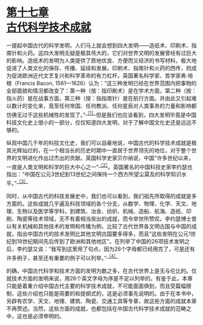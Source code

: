 <?xml version='1.0' encoding='utf-8'?>
<html xmlns="http://www.w3.org/1999/xhtml">
  <head>
    <title>中国古代文化史（插图本）（上下）</title>
    <link href="page-template.xpgt" rel="stylesheet" type="application/vnd.adobe-page-template+xml"/>
    <meta http-equiv="Content-Type" content="text/html; charset=utf-8"/>
  <link href="../stylesheet.css" rel="stylesheet" type="text/css"/>
<link href="../page_styles.css" rel="stylesheet" type="text/css"/>
</head>
  <body class="calibre">
<div class="calibre1" id="chapter17">
<h1 class="calibre2" id="calibre_pb_0"><a class="calibre29" id="page747"></a><a class="calibre29" href="part0004.html#chapter17">第十七章<br class="calibre27"/>古代科学技术成就</a><br class="calibre27"/><img alt="" class="inline" src="../images/00382.jpeg"/></h1>
<p class="noindent"><span class="dropcap">一</span>提起中国古代的科学发明，人们马上就会想到四大发明——造纸术、印刷术、指南针和火药。这四大发明无疑是极其伟大的，它们对世界文明的发展曾经有过巨大的影响。造纸术的发明为人类提供了质地优良、方便而又经济的书写材料，极大地促进了人类文化的保存、传播、延续和发展。印刷术、指南针和火药的西传，则成为促进欧洲近代文艺复兴和科学革命的有力杠杆。英国著名科学家、哲学家弗·培根（Francis Bacon, 1561—1626）认为：“这三种发明已经在世界范围内把事物的全部面貌和情况都改变了：第一种（按：指印刷术）是在学术方面，第二种（按：指火药）是在战事方面，第三种（按：指指南针）是在航行方面。并由此又引起难以数计的变化来，竟至任何帝国、任何教派、任何星辰对人类事务的力量和影响都仿佛无过于这些机械性的发现了。”<sup class="calibre33"><a href="part0133.html#fn326" id="fnref326">［1］</a></sup>但是我们也应该看到，四大发明毕竟是中国科技文化史上很小的一部分，仅仅知道四大发明，对于了解中国文化史还是远远不够的。</p>
<p class="indent">纵观中国几千年的科技文化史，我们可以自豪地说，中国古代的科学技术成就是极其光辉灿烂的，在一个相当长的历史时期中一直居于世界领先的地位，对于整个世界的文明进化作出过杰出的贡献。英国科学史家贝尔纳说，中国“许多世纪以来，一直是人类文明和科学的巨大中心之一”<sup class="calibre33"><a href="part0133.html#fn327" id="fnref327">［2］</a></sup>。英国著名的中国科技史家李约瑟也指出：“中国在公元3世纪到13世纪之间保持一个西方所望尘莫及的科学知识水平。”<sup class="calibre33"><a href="part0133.html#fn328" id="fnref328">［3］</a></sup></p>
<p class="indent">同时，从中国古代的科技发展史中，我们也可以看到，我们祖先所取得的成就是多方面的。这些成就几乎遍及科技领域的各个分支，从数学、物理、化学、天文、地理、生物以及医学等学科，到建筑、冶金、纺织、机械、造船、航海、<a id="page748"></a>造纸、印刷、陶瓷等技术领域，无不有着相当突出的成就，而令举世所赞叹。李约瑟博士曾以有关机械和其他技术的发明和传播为例，比较了古代世界各文明古国与中国的成就，指出中国古代的技术发明比其他文明古国要多得多，而且“这些发明在公元1世纪到18世纪期间先后传到了欧洲和其他地区”。在列举了中国的26项技术发明之后，李约瑟又说：“我写到这里用了句点，因为26个字母都已经用完了，可是还有许多例子，甚至还有重要的例子可以列举。”<sup class="calibre33"><a href="part0133.html#fn329" id="fnref329">［4］</a></sup></p>
<p class="indent">的确，中国古代科学和技术方面的发明为数之多，在古代世界上是无与伦比的。仅就技术方面的发明来说，用26个英文字母为序是不足以列举的。有鉴于此，本章只能是着重介绍中国古代主要的科学技术成就，不可能面面俱到，而且受篇幅限制，这些介绍也只能是简要的和提纲式的，这是必须事先说明的。由于在本书中，另辟有农学、天文、地理、建筑、陶瓷、交通工具等专章，故这些方面的成就本章不再赘述。当然，这些方面的成就，也都包括在中国古代科学技术成就的范畴之中，这也是必须申明的。</p>
</div>
</body>
</html>
